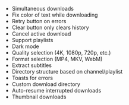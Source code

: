 - Simultaneous downloads
- Fix color of text while downloading
- Retry button on errors
- Clear button only clears history
- Cancel active download
- Support playlists
- Dark mode
- Quality selection (4K, 1080p, 720p, etc.)
- Format selection (MP4, MKV, WebM)
- Extract subtitles
- Directory structure based on channel/playlist
- Toasts for errors
- Custom download directory
- Auto-resume interrupted downloads
- Thumbnail downloads
